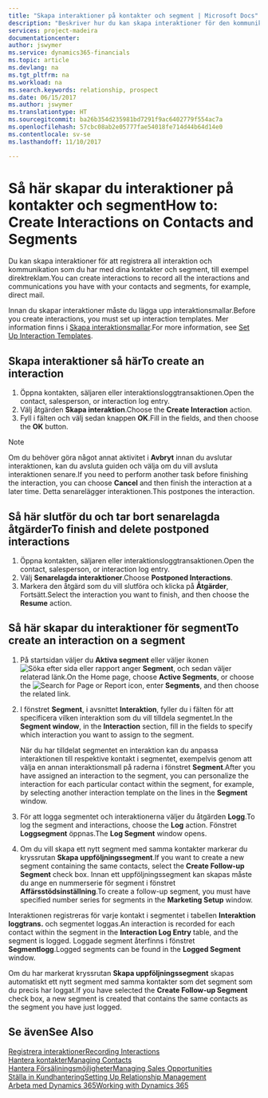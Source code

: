 ```yaml
---
title: "Skapa interaktioner på kontakter och segment | Microsoft Docs"
description: "Beskriver hur du kan skapa interaktioner för den kommunikation som du har med dina kontakter och segment i Dynamics 365, till exempel direktreklam."
services: project-madeira
documentationcenter: 
author: jswymer
ms.service: dynamics365-financials
ms.topic: article
ms.devlang: na
ms.tgt_pltfrm: na
ms.workload: na
ms.search.keywords: relationship, prospect
ms.date: 06/15/2017
ms.author: jswymer
ms.translationtype: HT
ms.sourcegitcommit: ba26b354d235981bd7291f9ac6402779f554ac7a
ms.openlocfilehash: 57cbc08ab2e05777fae54018fe714d44b64d14e0
ms.contentlocale: sv-se
ms.lasthandoff: 11/10/2017

---
```

# <a name="how-to-create-interactions-on-contacts-and-segments"></a><span data-ttu-id="44fbe-103">Så här skapar du interaktioner på kontakter och segment</span><span class="sxs-lookup"><span data-stu-id="44fbe-103">How to: Create Interactions on Contacts and Segments</span></span>
<span data-ttu-id="44fbe-104">Du kan skapa interaktioner för att registrera all interaktion och kommunikation som du har med dina kontakter och segment, till exempel direktreklam.</span><span class="sxs-lookup"><span data-stu-id="44fbe-104">You can create interactions to record all the interactions and communications you have with your contacts and segments, for example, direct mail.</span></span>

<span data-ttu-id="44fbe-105">Innan du skapar interaktioner måste du lägga upp interaktionsmallar.</span><span class="sxs-lookup"><span data-stu-id="44fbe-105">Before you create interactions, you must set up interaction templates.</span></span> <span data-ttu-id="44fbe-106">Mer information finns i  [Skapa interaktionsmallar](marketing-interactions.md).</span><span class="sxs-lookup"><span data-stu-id="44fbe-106">For more information, see  [Set Up Interaction Templates](marketing-interactions.md).</span></span>

## <a name="to-create-an-interaction"></a><span data-ttu-id="44fbe-107">Skapa interaktioner så här</span><span class="sxs-lookup"><span data-stu-id="44fbe-107">To create an interaction</span></span>
1. <span data-ttu-id="44fbe-108">Öppna kontakten, säljaren eller interaktionsloggtransaktionen.</span><span class="sxs-lookup"><span data-stu-id="44fbe-108">Open the contact, salesperson, or interaction log entry.</span></span>
2. <span data-ttu-id="44fbe-109">Välj åtgärden **Skapa interaktion**.</span><span class="sxs-lookup"><span data-stu-id="44fbe-109">Choose the **Create Interaction** action.</span></span>
3. <span data-ttu-id="44fbe-110">Fyll i fälten och välj sedan knappen **OK**.</span><span class="sxs-lookup"><span data-stu-id="44fbe-110">Fill in the fields, and then choose the **OK** button.</span></span>

> [!NOTE]  
>   <span data-ttu-id="44fbe-111">Om du behöver göra något annat aktivitet i **Avbryt** innan du avslutar interaktionen, kan du avsluta guiden och välja om du vill avsluta interaktionen senare.</span><span class="sxs-lookup"><span data-stu-id="44fbe-111">If you need to perform another task before finishing the interaction, you can choose **Cancel** and then finish the interaction at a later time.</span></span> <span data-ttu-id="44fbe-112">Detta senarelägger interaktionen.</span><span class="sxs-lookup"><span data-stu-id="44fbe-112">This postpones the interaction.</span></span>

## <a name="to-finish-and-delete-postponed-interactions"></a><span data-ttu-id="44fbe-113">Så här slutför du och tar bort senarelagda åtgärder</span><span class="sxs-lookup"><span data-stu-id="44fbe-113">To finish and delete postponed interactions</span></span>
1. <span data-ttu-id="44fbe-114">Öppna kontakten, säljaren eller interaktionsloggtransaktionen.</span><span class="sxs-lookup"><span data-stu-id="44fbe-114">Open the contact, salesperson, or interaction log entry.</span></span>
2. <span data-ttu-id="44fbe-115">Välj **Senarelagda interaktioner**.</span><span class="sxs-lookup"><span data-stu-id="44fbe-115">Choose **Postponed Interactions**.</span></span>
3. <span data-ttu-id="44fbe-116">Markera den åtgärd som du vill slutföra och klicka på **Åtgärder**, Fortsätt.</span><span class="sxs-lookup"><span data-stu-id="44fbe-116">Select the interaction you want to finish, and then choose the **Resume** action.</span></span>

## <a name="to-create-an-interaction-on-a-segment"></a><span data-ttu-id="44fbe-117">Så här skapar du interaktioner för segment</span><span class="sxs-lookup"><span data-stu-id="44fbe-117">To create an interaction on a segment</span></span>
1. <span data-ttu-id="44fbe-118">På startsidan väljer du **Aktiva segment** eller väljer ikonen ![Söka efter sida eller rapport](media/ui-search/search_small.png "Söka efter sida eller rapport") anger **Segment**, och sedan väljer relaterad länk.</span><span class="sxs-lookup"><span data-stu-id="44fbe-118">On the Home page, choose **Active Segments**, or choose the ![Search for Page or Report](media/ui-search/search_small.png "Search for Page or Report icon") icon, enter **Segments**, and then choose the related link.</span></span>
2. <span data-ttu-id="44fbe-119">I fönstret **Segment**, i avsnittet **Interaktion**, fyller du i fälten för att specificera vilken interaktion som du vill tilldela segmentet.</span><span class="sxs-lookup"><span data-stu-id="44fbe-119">In the **Segment window**, in the **Interaction** section, fill in the fields to specify which interaction you want to assign to the segment.</span></span>

    <span data-ttu-id="44fbe-120">När du har tilldelat segmentet en interaktion kan du anpassa interaktionen till respektive kontakt i segmentet, exempelvis genom att välja en annan interaktionsmall på raderna i fönstret **Segment**.</span><span class="sxs-lookup"><span data-stu-id="44fbe-120">After you have assigned an interaction to the segment, you can personalize the interaction for each particular contact within the segment, for example, by selecting another interaction template on the lines in the **Segment** window.</span></span>  
3. <span data-ttu-id="44fbe-121">För att logga segmentet och interaktionerna väljer du åtgärden **Logg**.</span><span class="sxs-lookup"><span data-stu-id="44fbe-121">To log the segment and interactions, choose the **Log** action.</span></span> <span data-ttu-id="44fbe-122">Fönstret **Loggsegment** öppnas.</span><span class="sxs-lookup"><span data-stu-id="44fbe-122">The **Log Segment** window opens.</span></span>
4. <span data-ttu-id="44fbe-123">Om du vill skapa ett nytt segment med samma kontakter markerar du kryssrutan **Skapa uppföljningssegment**.</span><span class="sxs-lookup"><span data-stu-id="44fbe-123">If you want to create a new segment containing the same contacts, select the **Create Follow-up Segment** check box.</span></span> <span data-ttu-id="44fbe-124">Innan ett uppföljningssegment kan skapas måste du ange en nummerserie för segment i fönstret **Affärsstödsinställning**.</span><span class="sxs-lookup"><span data-stu-id="44fbe-124">To create a follow-up segment, you must have specified number series for segments in the **Marketing Setup** window.</span></span>

<span data-ttu-id="44fbe-125">Interaktionen registreras för varje kontakt i segmentet i tabellen **Interaktion loggtrans.** och segmentet loggas.</span><span class="sxs-lookup"><span data-stu-id="44fbe-125">An interaction is recorded for each contact within the segment in the **Interaction Log Entry** table, and the segment is logged.</span></span> <span data-ttu-id="44fbe-126">Loggade segment återfinns i fönstret **Segmentlogg**.</span><span class="sxs-lookup"><span data-stu-id="44fbe-126">Logged segments can be found in the **Logged Segment** window.</span></span>

<span data-ttu-id="44fbe-127">Om du har markerat kryssrutan **Skapa uppföljningssegment** skapas automatiskt ett nytt segment med samma kontakter som det segment som du precis har loggat.</span><span class="sxs-lookup"><span data-stu-id="44fbe-127">If you have selected the **Create Follow-up Segment** check box, a new segment is created that contains the same contacts as the segment you have just logged.</span></span>

## <a name="see-also"></a><span data-ttu-id="44fbe-128">Se även</span><span class="sxs-lookup"><span data-stu-id="44fbe-128">See Also</span></span>
[<span data-ttu-id="44fbe-129">Registrera interaktioner</span><span class="sxs-lookup"><span data-stu-id="44fbe-129">Recording Interactions</span></span>](marketing-interactions.md)  
[<span data-ttu-id="44fbe-130">Hantera kontakter</span><span class="sxs-lookup"><span data-stu-id="44fbe-130">Managing Contacts</span></span>](marketing-contacts.md)  
[<span data-ttu-id="44fbe-131">Hantera Försäljningsmöjligheter</span><span class="sxs-lookup"><span data-stu-id="44fbe-131">Managing Sales Opportunities</span></span>](marketing-manage-sales-opportunities.md)  
[<span data-ttu-id="44fbe-132">Ställa in Kundhantering</span><span class="sxs-lookup"><span data-stu-id="44fbe-132">Setting Up Relationship Management</span></span>](marketing-setup-marketing.md)  
[<span data-ttu-id="44fbe-133">Arbeta med Dynamics 365</span><span class="sxs-lookup"><span data-stu-id="44fbe-133">Working with Dynamics 365</span></span>](ui-work-product.md)


